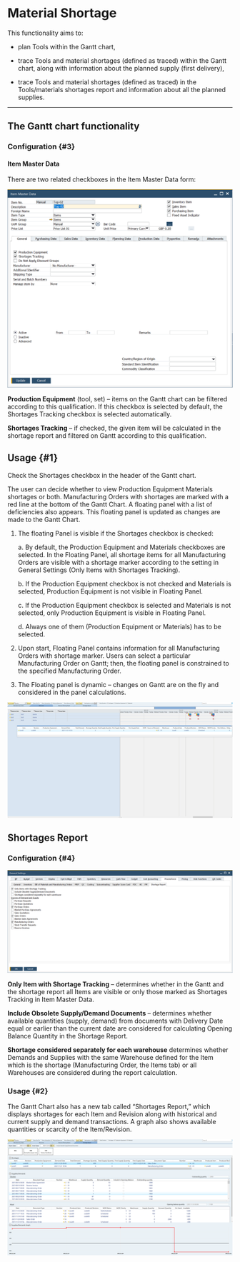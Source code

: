 # Material Shortage

This functionality aims to:

- plan Tools within the Gantt chart,

- trace Tools and material shortages (defined as traced) within the Gantt chart, along with information about the planned supply (first delivery),

- trace Tools and material shortages (defined as traced) in the Tools/materials shortages report and information about all the planned supplies.

---

## The Gantt chart functionality

### Configuration {#3}

#### Item Master Data

There are two related checkboxes in the Item Master Data form:

![Material shortage Item Master Data](./media/material-shortage-item-master-data.png)

**Production Equipment** (tool, set) – items on the Gantt chart can be filtered according to this qualification. If this checkbox is selected by default, the Shortages Tracking checkbox is selected automatically.

**Shortages Tracking** – if checked, the given item will be calculated in the shortage report and filtered on Gantt according to this qualification.

## Usage {#1}

Check the Shortages checkbox in the header of the Gantt chart.

The user can decide whether to view Production Equipment Materials shortages or both. Manufacturing Orders with shortages are marked with a red line at the bottom of the Gantt Chart. A floating panel with a list of deficiencies also appears. This floating panel is updated as changes are made to the Gantt Chart.

1. The floating Panel is visible if the Shortages checkbox is checked:

    a. By default, the Production Equipment and Materials checkboxes are selected. In the Floating Panel, all shortage items for all Manufacturing Orders are visible with a shortage marker according to the setting in General Settings (Only Items with Shortages Tracking).

    b. If the Production Equipment checkbox is not checked and Materials is selected, Production Equipment is not visible in Floating Panel.

    c. If the Production Equipment checkbox is selected and Materials is not selected, only Production Equipment is visible in Floating Panel.
    
    d. Always one of them (Production Equipment or Materials) has to be selected.

2. Upon start, Floating Panel contains information for all Manufacturing Orders with shortage marker. Users can select a particular Manufacturing Order on Gantt; then, the floating panel is constrained to the specified Manufacturing Order.
   
3. The Floating panel is dynamic – changes on Gantt are on the fly and considered in the panel calculations.

![Material Shortages Floating Panel](./media/material-shartages-floating-panel.png)

## Shortages Report

### Configuration {#4}

![General Settings Shortage Report](./media/general-settings-shortage-report.png)

**Only Item with Shortage Tracking** – determines whether in the Gantt and the shortage report all Items are visible or only those marked as Shortages Tracking in Item Master Data.

**Include Obsolete Supply/Demand Documents** – determines whether available quantities (supply, demand) from documents with Delivery Date equal or earlier than the current date are considered for calculating Opening Balance Quantity in the Shortage Report.

**Shortage considered separately for each warehouse** determines whether Demands and Supplies with the same Warehouse defined for the Item which is the shortage (Manufacturing Order, the Items tab) or all Warehouses are considered during the report calculation.

### Usage {#2}

The Gantt Chart also has a new tab called “Shortages Report,” which displays shortages for each Item and Revision along with historical and current supply and demand transactions. A graph also shows available quantities or scarcity of the Item/Revision.

![Material Shortages Graph](./media/material-shortages-graph.png)
